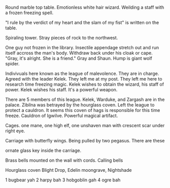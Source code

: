 Round marble top table. Emotionless white hair wizard. Weilding a staff with a frozen freezing spell.

"I rule by the verdict of my heart and the slam of my fist" is written on the table.

Spiraling tower. Stray pieces of rock to the northwest.

One guy not frozen in the library. Insectile appendage stretch out and run itself accross the man's body. Withdraw back under his cloak or cape.  "Gray, it's alright. She is a friend."  Gray and Shaun.  Hump is giant wolf spider.

Indivivuals here known as the league of malevolence.  They are in charge. Agreed with the leader Kelek.  They left me at my post.  They left me here to research time freezing magic.  Kelek wishes to obtain the wizard, his staff of power.  Kelek wishes his staff. It's a powerful weapon.

There are 5 members of this league.  Kelek, Warduke, and Zargash are in the palace.  Zibilna was betrayed by the hourglass coven.  Left the league to protect a cauldron.  It seems this coven of hags is responsible for this time freeze.  Cauldron of Igwilve. Powerful magical artifact.

Cages. one mane, one high elf, one unshaven man with crescent scar under right eye.

Carriage with butterfly wings.  Being pulled by two pegasus.  There are these

ornate glass key inside the carriage.

Brass bells mounted on the wall with cords. Calling bells

Hourglass coven Blight Drop, Edelin moongrave, Nightshade

1 bugbear yah
2 harpy bah
3 hobgoblin gah
4 ogre bah